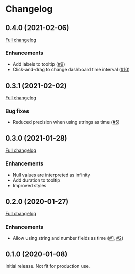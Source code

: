 # Changelog

## 0.4.0 (2021-02-06)

[Full changelog](https://github.com/marcusolsson/grafana-gantt-panel/compare/v0.3.1...v0.4.0)

### Enhancements

- Add labels to tooltip ([#9](https://github.com/marcusolsson/grafana-gantt-panel/issues/9))
- Click-and-drag to change dashboard time interval  ([#10](https://github.com/marcusolsson/grafana-gantt-panel/issues/10))

## 0.3.1 (2021-02-02)

[Full changelog](https://github.com/marcusolsson/grafana-gantt-panel/compare/v0.3.0...v0.3.1)

### Bug fixes

- Reduced precision when using strings as time ([#5](https://github.com/marcusolsson/grafana-gantt-panel/issues/5))

## 0.3.0 (2021-01-28)

[Full changelog](https://github.com/marcusolsson/grafana-gantt-panel/compare/v0.2.0...v0.3.0)

### Enhancements

- Null values are interpreted as infinity
- Add duration to tooltip
- Improved styles

## 0.2.0 (2020-01-27)

[Full changelog](https://github.com/marcusolsson/grafana-gantt-panel/compare/v0.1.0...v0.2.0)

### Enhancements

- Allow using string and number fields as time ([#1](https://github.com/marcusolsson/grafana-gantt-panel/issues/1), [#2](https://github.com/marcusolsson/grafana-gantt-panel/issues/2))

## 0.1.0 (2020-01-08)

Initial release. Not fit for production use.
